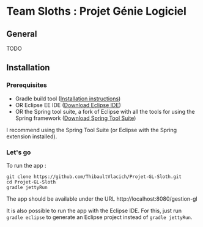 # Team Sloths : Projet Génie Logiciel

## General

TODO

## Installation

### Prerequisites

* Gradle build tool ([Installation instructions](https://gradle.org/install))
* OR Eclipse EE IDE ([Download Eclipse IDE](https://eclipse.org))
* OR the Spring tool suite, a fork of Eclipse with all the tools for using the Spring framework ([Download Spring Tool Suite](https://spring.io/tools/sts))

I recommend using the Spring Tool Suite (or Eclipse with the Spring extension installed).

### Let's go

To run the app :

```
git clone https://github.com/ThibaultVlacich/Projet-GL-Sloth.git
cd Projet-GL-Sloth
gradle jettyRun
```

The app should be available under the URL http://localhost:8080/gestion-gl

It is also possible to run the app with the Eclipse IDE. For this, just run `gradle eclipse` to generate an Eclipse project instead of `gradle jettyRun`.
